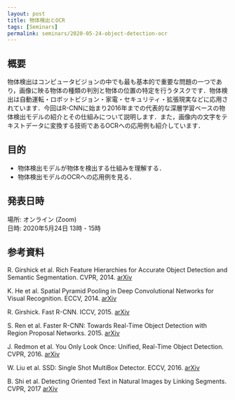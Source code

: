 ```yaml
---
layout: post
title: 物体検出とOCR
tags: [Seminars]
permalink: seminars/2020-05-24-object-detection-ocr
---
```


## 概要
物体検出はコンピュータビジョンの中でも最も基本的で重要な問題の一つであり，画像に映る物体の種類の判別と物体の位置の特定を行うタスクです．物体検出は自動運転・ロボットビジョン・家電・セキュリティ・拡張現実などに応用されています．今回はR-CNNに始まり2016年までの代表的な深層学習ベースの物体検出モデルの紹介とその仕組みについて説明します．また，画像内の文字をテキストデータに変換する技術であるOCRへの応用例も紹介しています．

## 目的
- 物体検出モデルが物体を検出する仕組みを理解する．
- 物体検出モデルのOCRへの応用例を見る．

## 発表日時
場所: オンライン (Zoom) \
日時: 2020年5月24日 13時 - 15時

## 参考資料
R. Girshick et al. Rich Feature Hierarchies for Accurate Object Detection and Semantic Segmentation. CVPR, 2014. [arXiv](https://arxiv.org/abs/1311.2524)

K. He et al. Spatial Pyramid Pooling in Deep Convolutional Networks for Visual Recognition. ECCV, 2014. [arXiv](https://arxiv.org/abs/1406.4729)

R. Girshick. Fast R-CNN. ICCV, 2015. [arXiv](https://arxiv.org/abs/1504.08083)

S. Ren et al. Faster R-CNN: Towards Real-Time Object Detection with Region Proposal Networks. 2015. [arXiv](https://arxiv.org/abs/1506.01497)

J. Redmon et al. You Only Look Once: Unified, Real-Time Object Detection. CVPR, 2016. [arXiv](https://arxiv.org/abs/1506.02640)

W. Liu et al. SSD: Single Shot MultiBox Detector. ECCV, 2016. [arXiv](https://arxiv.org/abs/1512.02325)

B. Shi et al. Detecting Oriented Text in Natural Images by Linking Segments. CVPR, 2017 [arXiv](https://arxiv.org/abs/1703.06520)
